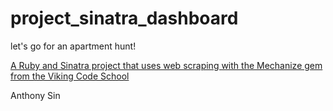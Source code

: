 # project_sinatra_dashboard
let's go for an apartment hunt!

[A Ruby and Sinatra project that uses web scraping with the Mechanize gem from the Viking Code School](http://www.vikingcodeschool.com)

Anthony Sin